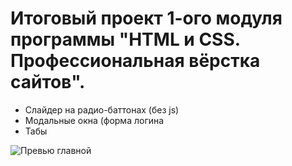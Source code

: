 # Итоговый проект 1-ого модуля программы "HTML и CSS. Профессиональная вёрстка сайтов".
- Слайдер на радио-баттонах (без js)
- Модальные окна (форма логина
- Табы

![Превью главной](https://up.htmlacademy.ru/assets/intensives/lite-htmlcss/1/projects/technomart/image.v202206140430.jpg)
